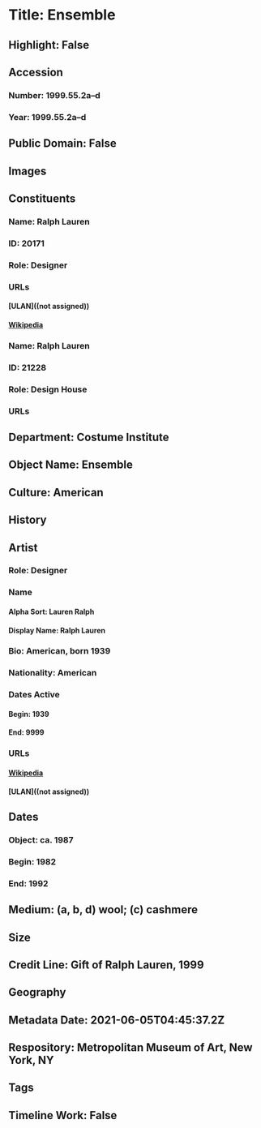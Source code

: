# Title: Ensemble
## Highlight: False
## Accession
### Number: 1999.55.2a–d
### Year: 1999.55.2a–d
## Public Domain: False
## Images
## Constituents
### Name: Ralph Lauren
### ID: 20171
### Role: Designer
### URLs
#### [ULAN]((not assigned))
#### [Wikipedia](https://www.wikidata.org/wiki/Q296647)
### Name: Ralph Lauren
### ID: 21228
### Role: Design House
### URLs
## Department: Costume Institute
## Object Name: Ensemble
## Culture: American
## History
## Artist
### Role: Designer
### Name
#### Alpha Sort: Lauren Ralph
#### Display Name: Ralph Lauren
### Bio: American, born 1939
### Nationality: American
### Dates Active
#### Begin: 1939
#### End: 9999
### URLs
#### [Wikipedia](https://www.wikidata.org/wiki/Q296647)
#### [ULAN]((not assigned))
## Dates
### Object: ca. 1987
### Begin: 1982
### End: 1992
## Medium: (a, b, d) wool; (c) cashmere
## Size
## Credit Line: Gift of Ralph Lauren, 1999
## Geography
## Metadata Date: 2021-06-05T04:45:37.2Z
## Respository: Metropolitan Museum of Art, New York, NY
## Tags
## Timeline Work: False